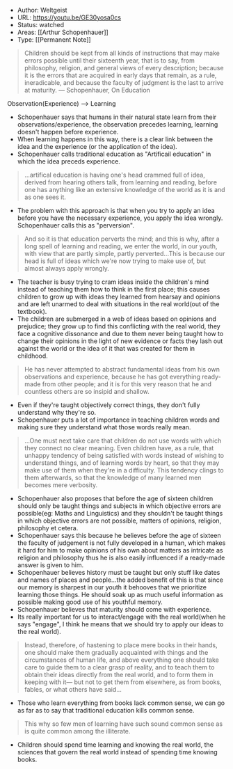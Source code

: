 
- Author: Weltgeist
- URL: https://youtu.be/GE30yosa0cs
- Status: watched
- Areas: [[Arthur Schopenhauer]]
- Type: [[Permanent Note]]

> Children should be kept from all kinds of instructions that may make errors possible until their sixteenth year, that is to say, from philosophy, religion, and general views of every description; because it is the errors that are acquired in early days that remain, as a rule, ineradicable, and because the faculty of judgment is the last to arrive at maturity. — Schopenhauer, On Education

Observation(Experience) —> Learning

- Schopenhauer says that humans in their natural state learn from their observations/experience, the observation precedes learning, learning doesn't happen before experience.
- When learning happens in this way, there is a clear link between the idea and the experience (or the application of the idea).
- Schopenhauer calls traditional education as "Artificail education" in which the idea preceds experience.

> ...artifical education is having one's head crammed full of idea, derived from hearing others talk, from learning and reading, before one has anything like an extensive knowledge of the world as it is and as one sees it.

- The problem with this approach is that when you try to apply an idea before you have the necessary experience, you apply the idea wrongly. Schopenhauer calls this as "perversion".

> And so it is that education perverts the mind; and this is why, after a long spell of learning and reading, we enter the world, in our youth, with view that are partly simple, partly perverted...This is because our head is full of ideas which we're now trying to make use of, but almost always apply wrongly.

- The teacher is busy trying to cram ideas inside the children's mind instead of teaching them how to think in the first place; this causes children to grow up with ideas they learned from hearsay and opinions and are left unarmed to deal with situations in the real world(out of the textbook).
- The children are submerged in a web of ideas based on opinions and prejudice; they grow up to find this conflicting with the real world, they face a cognitive dissonance and due to them never being taught how to change their opinions in the light of new evidence or facts they lash out against the world or the idea of it that was created for them in childhood.

> He has never attempted to abstract fundamental ideas from his own observations and experience, because he has got everything ready-made from other people; and it is for this very reason that he and countless others are so insipid and shallow.

- Even if they're taught objectively correct things, they don't fully understand why they're so.
- Schopenhauer puts a lot of importance in teaching children words and making sure they understand what those words really mean.

> ...One must next take care that children do not use words with which they connect no clear meaning. Even children have, as a rule, that unhappy tendency of being satisfied with words instead of wishing to understand things, and of learning words by heart, so that they may make use of them when they're in a difficulty. This tendency clings to them afterwards, so that the knowledge of many learned men becomes mere verbosity.

- Schopenhauer also proposes that before the age of sixteen children should only be taught things and subjects in which objective errors are possible(eg: Maths and Linguistics) and they shouldn't be taught things in which objective errors are not possible, matters of opinions, religion, philosophy et cetera.
- Schopenhauer says this because he believes before the age of sixteen the faculty of judgement is not fully developed in a human, which makes it hard for him to make opinions of his own about matters as intricate as religion and philosophy thus he is also easily influenced if a ready-made answer is given to him.
- Schopenhauer believes history must be taught but only stuff like dates and names of places and people...the added benefit of this is that since our memory is sharpest in our youth it behooves that we prioritize learning those things. He should soak up as much useful information as possible making good use of his youthful memory.
- Schopenhauer believes that maturity should come with experience.
- Its really important for us to interact/engage with the real world(when he says "engage", I think he means that we should try to apply our ideas to the real world).

> Instead, therefore, of hastening to place mere books in their hands, one should make them gradually acquainted with things and the circumstances of human life, and above everything one should take care to guide them to a clear grasp of reality, and to teach them to obtain their ideas directly from the real world, and to form them in keeping with it— but not to get them from elsewhere, as from books, fables, or what others have said...

- Those who learn everything from books lack common sense, we can go as far as to say that traditional education kills common sense.

> This why so few men of learning have such sound common sense as is quite common among the illiterate.

- Children should spend time learning and knowing the real world, the sciences that govern the real world instead of spending time knowing books.
